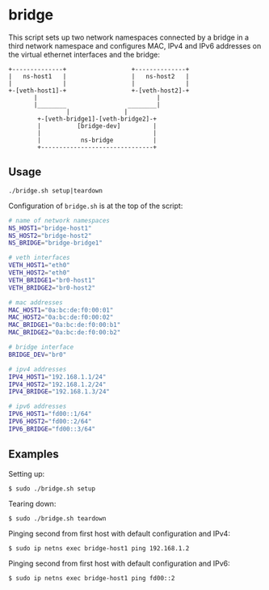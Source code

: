 # bridge

This script sets up two network namespaces connected by a bridge in a third
network namespace and configures MAC, IPv4 and IPv6 addresses on the virtual
ethernet interfaces and the bridge:

```
+--------------+                  +--------------+
|   ns-host1   |                  |   ns-host2   |
|              |                  |              |
+-[veth-host1]-+                  +-[veth-host2]-+
       |                                 |
       |________                 ________|
                |               |
        +-[veth-bridge1]-[veth-bridge2]-+
        |          [bridge-dev]         |
        |                               |
        |           ns-bridge           |
        +-------------------------------+
```

## Usage

```
./bridge.sh setup|teardown
```

Configuration of `bridge.sh` is at the top of the script:

```bash
# name of network namespaces
NS_HOST1="bridge-host1"
NS_HOST2="bridge-host2"
NS_BRIDGE="bridge-bridge1"

# veth interfaces
VETH_HOST1="eth0"
VETH_HOST2="eth0"
VETH_BRIDGE1="br0-host1"
VETH_BRIDGE2="br0-host2"

# mac addresses
MAC_HOST1="0a:bc:de:f0:00:01"
MAC_HOST2="0a:bc:de:f0:00:02"
MAC_BRIDGE1="0a:bc:de:f0:00:b1"
MAC_BRIDGE2="0a:bc:de:f0:00:b2"

# bridge interface
BRIDGE_DEV="br0"

# ipv4 addresses
IPV4_HOST1="192.168.1.1/24"
IPV4_HOST2="192.168.1.2/24"
IPV4_BRIDGE="192.168.1.3/24"

# ipv6 addresses
IPV6_HOST1="fd00::1/64"
IPV6_HOST2="fd00::2/64"
IPV6_BRIDGE="fd00::3/64"
```

## Examples

Setting up:

```console
$ sudo ./bridge.sh setup
```

Tearing down:

```console
$ sudo ./bridge.sh teardown
```

Pinging second from first host with default configuration and IPv4:

```console
$ sudo ip netns exec bridge-host1 ping 192.168.1.2
```

Pinging second from first host with default configuration and IPv6:

```console
$ sudo ip netns exec bridge-host1 ping fd00::2
```
